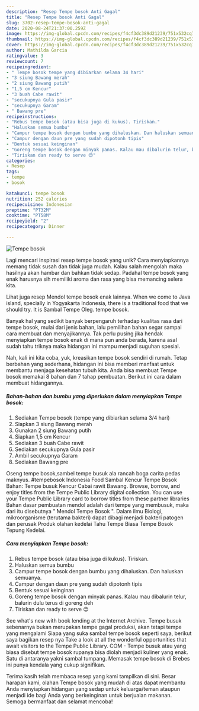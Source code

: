 ```yaml
---
description: "Resep Tempe bosok Anti Gagal"
title: "Resep Tempe bosok Anti Gagal"
slug: 3702-resep-tempe-bosok-anti-gagal
date: 2020-08-24T21:37:00.259Z
image: https://img-global.cpcdn.com/recipes/f4cf3dc389d21239/751x532cq70/tempe-bosok-foto-resep-utama.jpg
thumbnail: https://img-global.cpcdn.com/recipes/f4cf3dc389d21239/751x532cq70/tempe-bosok-foto-resep-utama.jpg
cover: https://img-global.cpcdn.com/recipes/f4cf3dc389d21239/751x532cq70/tempe-bosok-foto-resep-utama.jpg
author: Mathilda Garcia
ratingvalue: 3
reviewcount: 7
recipeingredient:
- " Tempe bosok tempe yang dibiarkan selama 34 hari"
- "3 siung Bawang merah"
- "2 siung Bawang putih"
- "1,5 cm Kencur"
- "3 buah Cabe rawit"
- "secukupnya Gula pasir"
- "secukupnya Garam"
- " Bawang pre"
recipeinstructions:
- "Rebus tempe bosok (atau bisa juga di kukus). Tiriskan."
- "Haluskan semua bumbu"
- "Campur tempe bosok dengan bumbu yang dihaluskan. Dan haluskan semuanya."
- "Campur dengan daun pre yang sudah dipotonh tipis"
- "Bentuk sesuai keinginan"
- "Goreng tempe bosok dengan minyak panas. Kalau mau dibalurin telur, balurin dulu terus di goreng deh"
- "Tiriskan dan ready to serve 😊"
categories:
- Resep
tags:
- tempe
- bosok

katakunci: tempe bosok 
nutrition: 252 calories
recipecuisine: Indonesian
preptime: "PT32M"
cooktime: "PT58M"
recipeyield: "2"
recipecategory: Dinner

---
```



![Tempe bosok](https://img-global.cpcdn.com/recipes/f4cf3dc389d21239/751x532cq70/tempe-bosok-foto-resep-utama.jpg)

Lagi mencari inspirasi resep tempe bosok yang unik? Cara menyiapkannya memang tidak susah dan tidak juga mudah. Kalau salah mengolah maka hasilnya akan hambar dan bahkan tidak sedap. Padahal tempe bosok yang enak harusnya sih memiliki aroma dan rasa yang bisa memancing selera kita.

Lihat juga resep Mendol tempe bosok enak lainnya. When we come to Java island, specially in Yogyakarta Indonesia, there is a traditional food that we should try. It is Sambal Tempe Oleg. tempe bosok.

Banyak hal yang sedikit banyak berpengaruh terhadap kualitas rasa dari tempe bosok, mulai dari jenis bahan, lalu pemilihan bahan segar sampai cara membuat dan menyajikannya. Tak perlu pusing jika hendak menyiapkan tempe bosok enak di mana pun anda berada, karena asal sudah tahu triknya maka hidangan ini mampu menjadi suguhan spesial.


Nah, kali ini kita coba, yuk, kreasikan tempe bosok sendiri di rumah. Tetap berbahan yang sederhana, hidangan ini bisa memberi manfaat untuk membantu menjaga kesehatan tubuh kita. Anda bisa membuat Tempe bosok memakai 8 bahan dan 7 tahap pembuatan. Berikut ini cara dalam membuat hidangannya.

<!--inarticleads1-->

##### Bahan-bahan dan bumbu yang diperlukan dalam menyiapkan Tempe bosok:

1. Sediakan  Tempe bosok (tempe yang dibiarkan selama 3/4 hari)
1. Siapkan 3 siung Bawang merah
1. Gunakan 2 siung Bawang putih
1. Siapkan 1,5 cm Kencur
1. Sediakan 3 buah Cabe rawit
1. Sediakan secukupnya Gula pasir
1. Ambil secukupnya Garam
1. Sediakan  Bawang pre


Oseng tempe bosok,sambel tempe busuk ala rancah boga carita pedas maknyus. #tempebosok Indonesia Food Sambal Kencur Tempe Bosok Bahan: Tempe busuk Kencur Cabai rawit Bawang. Browse, borrow, and enjoy titles from the Tempe Public Library digital collection. You can use your Tempe Public Library card to borrow titles from these partner libraries Bahan dasar pembuatan mendol adalah dari tempe yang membusuk, maka dari itu disebutnya &#34; Mendol Tempe Bosok &#34;. Dalam ilmu Biologi, mikroorganisme (terutama bakteri) dapat dibagi menjadi bakteri patogen dan perusak Produk olahan kedelai Tahu Tempe Biasa Tempe Bosok Tepung Kedelai. 

<!--inarticleads2-->

##### Cara menyiapkan Tempe bosok:

1. Rebus tempe bosok (atau bisa juga di kukus). Tiriskan.
1. Haluskan semua bumbu
1. Campur tempe bosok dengan bumbu yang dihaluskan. Dan haluskan semuanya.
1. Campur dengan daun pre yang sudah dipotonh tipis
1. Bentuk sesuai keinginan
1. Goreng tempe bosok dengan minyak panas. Kalau mau dibalurin telur, balurin dulu terus di goreng deh
1. Tiriskan dan ready to serve 😊


See what&#39;s new with book lending at the Internet Archive. Tempe busuk sebenarnya bukan merupakan tempe gagal produksi, akan tetapi tempe yang mengalami Siapa yang suka sambal tempe bosok seperti saya, berikut saya bagikan resep nya  Take a look at all the wonderful opportunities that await visitors to the Tempe Public Library. COM - Tempe busuk atau yang biasa disebut tempe bosok rupanya bisa diolah menjadi kuliner yang enak. Satu di antaranya yakni sambal tumpang. Memasak tempe bosok di Brebes ini punya kendala yang cukup signifikan. 

Terima kasih telah membaca resep yang kami tampilkan di sini. Besar harapan kami, olahan Tempe bosok yang mudah di atas dapat membantu Anda menyiapkan hidangan yang sedap untuk keluarga/teman ataupun menjadi ide bagi Anda yang berkeinginan untuk berjualan makanan. Semoga bermanfaat dan selamat mencoba!
